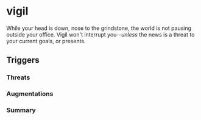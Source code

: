 # vigil
While your head is down, nose to the grindstone, the world is not pausing outside your office. Vigil won't interrupt you--*unless* the news is a threat to your current goals, or presents.

## Triggers
### Threats
### Augmentations
### Summary